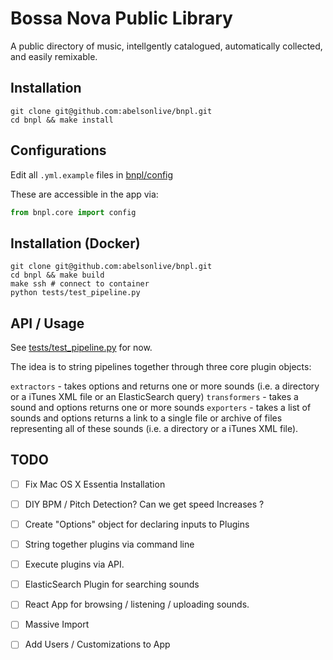 Bossa Nova Public Library 
=========================
A public directory of music, intellgently catalogued, automatically collected, and easily remixable. 

## Installation 

```shell
git clone git@github.com:abelsonlive/bnpl.git
cd bnpl && make install
```

## Configurations

Edit all `.yml.example` files in [bnpl/config](bnpl/config/)

These are accessible in the app via:

```python
from bnpl.core import config
```

## Installation (Docker)

```shell
git clone git@github.com:abelsonlive/bnpl.git
cd bnpl && make build
make ssh # connect to container
python tests/test_pipeline.py
```

## API / Usage

See [tests/test_pipeline.py](tests/test_pipline.py) for now.

The idea is to string pipelines together through three core plugin objects:

`extractors` - takes options and returns one or more sounds (i.e. a directory or a iTunes XML file or an ElasticSearch query)
`transformers` - takes a sound and options returns one or more sounds
`exporters` - takes a list of sounds and options returns a link to a single file or archive of files representing all of these sounds (i.e. a directory or a iTunes XML file).


## TODO 

- [ ] Fix Mac OS X Essentia Installation 
- [ ] DIY BPM / Pitch Detection? Can we get speed Increases ?
- [ ] Create "Options" object for declaring inputs to Plugins
- [ ] String together plugins via command line 
- [ ] Execute plugins via API.
- [ ] ElasticSearch Plugin for searching sounds
- [ ] React App for browsing / listening / uploading sounds.
- [ ] Massive Import
- [ ] Add Users / Customizations to App


